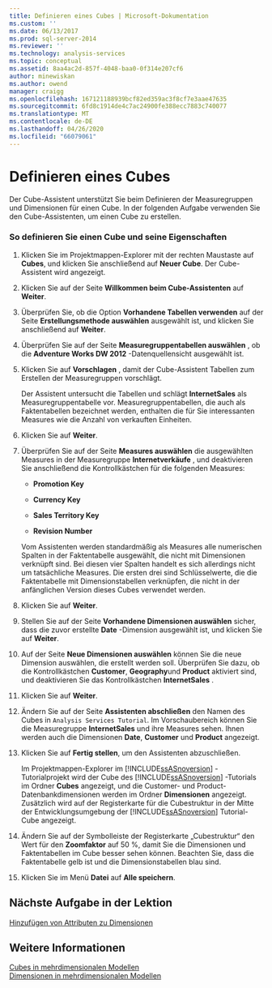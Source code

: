 ```yaml
---
title: Definieren eines Cubes | Microsoft-Dokumentation
ms.custom: ''
ms.date: 06/13/2017
ms.prod: sql-server-2014
ms.reviewer: ''
ms.technology: analysis-services
ms.topic: conceptual
ms.assetid: 8aa4ac2d-857f-4048-baa0-0f314e207cf6
author: minewiskan
ms.author: owend
manager: craigg
ms.openlocfilehash: 167121188939bcf82ed359ac3f8cf7e3aae47635
ms.sourcegitcommit: 6fd8c1914de4c7ac24900fe388ecc7883c740077
ms.translationtype: MT
ms.contentlocale: de-DE
ms.lasthandoff: 04/26/2020
ms.locfileid: "66079061"
---
```

# <a name="defining-a-cube"></a>Definieren eines Cubes
  Der Cube-Assistent unterstützt Sie beim Definieren der Measuregruppen und Dimensionen für einen Cube. In der folgenden Aufgabe verwenden Sie den Cube-Assistenten, um einen Cube zu erstellen.  
  
### <a name="to-define-a-cube-and-its-properties"></a>So definieren Sie einen Cube und seine Eigenschaften  
  
1.  Klicken Sie im Projektmappen-Explorer mit der rechten Maustaste auf **Cubes**, und klicken Sie anschließend auf **Neuer Cube**. Der Cube-Assistent wird angezeigt.  
  
2.  Klicken Sie auf der Seite **Willkommen beim Cube-Assistenten** auf **Weiter**.  
  
3.  Überprüfen Sie, ob die Option **Vorhandene Tabellen verwenden** auf der Seite **Erstellungsmethode auswählen** ausgewählt ist, und klicken Sie anschließend auf **Weiter**.  
  
4.  Überprüfen Sie auf der Seite **Measuregruppentabellen auswählen** , ob die **Adventure Works DW 2012** -Datenquellensicht ausgewählt ist.  
  
5.  Klicken Sie auf **Vorschlagen** , damit der Cube-Assistent Tabellen zum Erstellen der Measuregruppen vorschlägt.  
  
     Der Assistent untersucht die Tabellen und schlägt **InternetSales** als Measuregruppentabelle vor. Measuregruppentabellen, die auch als Faktentabellen bezeichnet werden, enthalten die für Sie interessanten Measures wie die Anzahl von verkauften Einheiten.  
  
6.  Klicken Sie auf **Weiter**.  
  
7.  Überprüfen Sie auf der Seite **Measures auswählen** die ausgewählten Measures in der Measuregruppe **Internetverkäufe** , und deaktivieren Sie anschließend die Kontrollkästchen für die folgenden Measures:  
  
    -   **Promotion Key**  
  
    -   **Currency Key**  
  
    -   **Sales Territory Key**  
  
    -   **Revision Number**  
  
     Vom Assistenten werden standardmäßig als Measures alle numerischen Spalten in der Faktentabelle ausgewählt, die nicht mit Dimensionen verknüpft sind. Bei diesen vier Spalten handelt es sich allerdings nicht um tatsächliche Measures. Die ersten drei sind Schlüsselwerte, die die Faktentabelle mit Dimensionstabellen verknüpfen, die nicht in der anfänglichen Version dieses Cubes verwendet werden.  
  
8.  Klicken Sie auf **Weiter**.  
  
9. Stellen Sie auf der Seite **Vorhandene Dimensionen auswählen** sicher, dass die zuvor erstellte **Date** -Dimension ausgewählt ist, und klicken Sie auf **Weiter**.  
  
10. Auf der Seite **Neue Dimensionen auswählen** können Sie die neue Dimension auswählen, die erstellt werden soll. Überprüfen Sie dazu, ob die Kontrollkästchen **Customer**, **Geography**und **Product** aktiviert sind, und deaktivieren Sie das Kontrollkästchen **InternetSales** .  
  
11. Klicken Sie auf **Weiter**.  
  
12. Ändern Sie auf der Seite **Assistenten abschließen** den Namen des Cubes in `Analysis Services Tutorial`. Im Vorschaubereich können Sie die Measuregruppe **InternetSales** und ihre Measures sehen. Ihnen werden auch die Dimensionen **Date**, **Customer** und **Product** angezeigt.  
  
13. Klicken Sie auf **Fertig stellen**, um den Assistenten abzuschließen.  
  
     Im Projektmappen-Explorer im [!INCLUDE[ssASnoversion](../includes/ssasnoversion-md.md)] -Tutorialprojekt wird der Cube des [!INCLUDE[ssASnoversion](../includes/ssasnoversion-md.md)] -Tutorials im Ordner **Cubes** angezeigt, und die Customer- und Product-Datenbankdimensionen werden im Ordner **Dimensionen** angezeigt. Zusätzlich wird auf der Registerkarte für die Cubestruktur in der Mitte der Entwicklungsumgebung der [!INCLUDE[ssASnoversion](../includes/ssasnoversion-md.md)] Tutorial-Cube angezeigt.  
  
14. Ändern Sie auf der Symbolleiste der Registerkarte „Cubestruktur“ den Wert für den **Zoomfaktor** auf 50 %, damit Sie die Dimensionen und Faktentabellen im Cube besser sehen können. Beachten Sie, dass die Faktentabelle gelb ist und die Dimensionstabellen blau sind.  
  
15. Klicken Sie im Menü **Datei** auf **Alle speichern**.  
  
## <a name="next-task-in-lesson"></a>Nächste Aufgabe in der Lektion  
 [Hinzufügen von Attributen zu Dimensionen](lesson-2-3-adding-attributes-to-dimensions.md)  
  
## <a name="see-also"></a>Weitere Informationen  
 [Cubes in mehrdimensionalen Modellen](multidimensional-models/cubes-in-multidimensional-models.md)   
 [Dimensionen in mehrdimensionalen Modellen](multidimensional-models/dimensions-in-multidimensional-models.md)  
  
  
